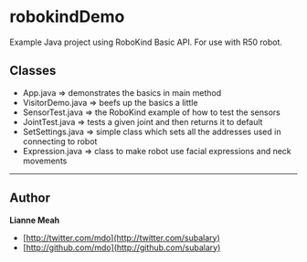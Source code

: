 robokindDemo
============
Example Java project using RoboKind Basic API. For use with R50 robot.

Classes
-------
* App.java => demonstrates the basics in main method
* VisitorDemo.java => beefs up the basics a little
* SensorTest.java => the RoboKind example of how to test the sensors
* JointTest.java => tests a given joint and then returns it to default
* SetSettings.java => simple class which sets all the addresses used in connecting to robot
* Expression.java => class to make robot use facial expressions and neck movements 

***
## Author

**Lianne Meah**

+ [http://twitter.com/mdo](http://twitter.com/subalary)
+ [http://github.com/mdo](http://github.com/subalary)

